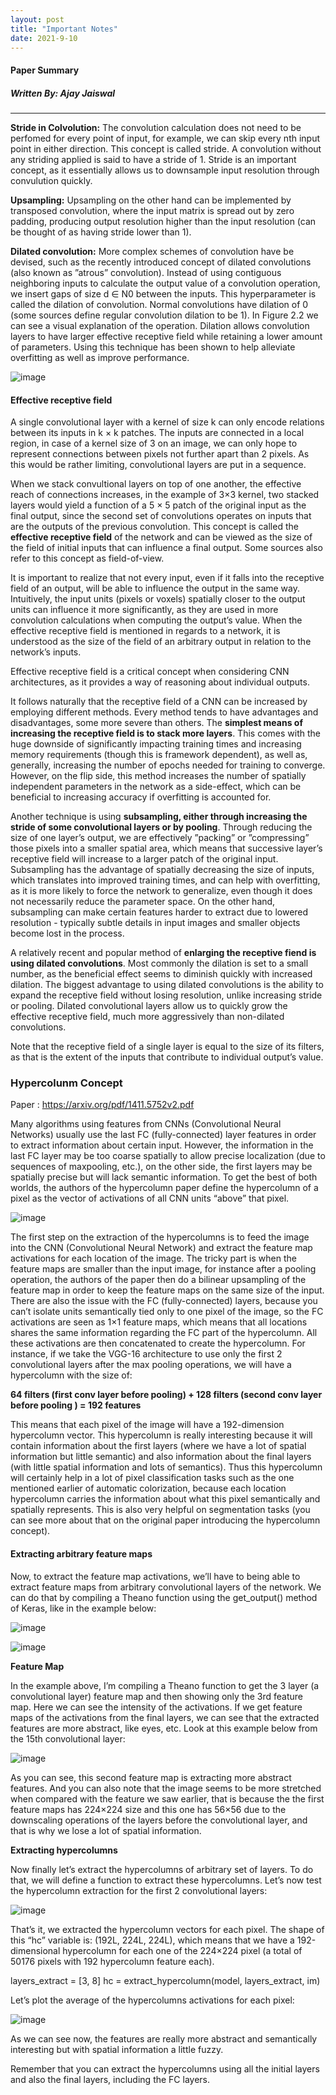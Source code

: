 ```yaml
---
layout: post
title: "Important Notes"
date: 2021-9-10
---
```


#### Paper Summary
##### Written By: Ajay Jaiswal
------------------

**Stride in Colvolution:** The convolution calculation does not need to be perfomed for every point of input, for example, we can skip every nth input point in either direction. This concept is called stride. A convolution without any striding applied is said to have a stride of 1. Stride is an important concept, as it essentially allows us to downsample input resolution through convulution quickly.

**Upsampling:** Upsampling on the other hand can be implemented by transposed convolution, where
the input matrix is spread out by zero padding, producing output resolution higher than
the input resolution (can be thought of as having stride lower than 1).

**Dilated convolution:** More complex schemes of convolution have be devised, such as the recently introduced
concept of dilated convolutions (also known as ”atrous” convolution). Instead of using
contiguous neighboring inputs to calculate the output value of a convolution operation,
we insert gaps of size d ∈ N0 between the inputs. This hyperparameter is called the
dilation of convolution. Normal convolutions have dilation of 0 (some sources define
regular convolution dilation to be 1). In Figure 2.2 we can see a visual explanation of the
operation. Dilation allows convolution layers to have larger effective receptive field while
retaining a lower amount of parameters. Using this technique has been shown to help
alleviate overfitting as well as improve performance.

![image](https://user-images.githubusercontent.com/6660499/132966596-deb6297d-e927-4461-be7e-8aae899c6217.png)

#### Effective receptive field
A single convolutional layer with a kernel of size k can only encode relations between its
inputs in k × k patches. The inputs are connected in a local region, in case of a kernel size of 3 on an image, we can only hope to represent connections between pixels not further apart than 2 pixels. As this would be rather limiting, convolutional layers are put in a
sequence.

When we stack convultional layers on top of one another, the effective reach of connections increases, in the example of 3×3 kernel, two stacked layers would yield a function of a 5 × 5 patch of the original input as the final output, since the second set of convolutions operates on inputs that are the outputs of the previous convolution. This concept is called the **effective receptive field** of the network and can be viewed as the size of
the field of initial inputs that can influence a final output. Some sources also refer to this
concept as field-of-view.


It is important to realize that not every input, even if it falls into the receptive field
of an output, will be able to influence the output in the same way. Intuitively, the input units (pixels or voxels) spatially closer to the output units
can influence it more significantly, as they are used in more convolution calculations when
computing the output’s value. When the effective receptive field is mentioned in regards
to a network, it is understood as the size of the field of an arbitrary output in relation to
the network’s inputs.

Effective receptive field is a critical concept when considering CNN architectures, as it
provides a way of reasoning about individual outputs.

It follows naturally that the receptive field of a CNN can be increased by employing
different methods. Every method tends to have advantages and disadvantages, some
more severe than others. The **simplest means of increasing the receptive field is to stack
more layers**. This comes with the huge downside of significantly impacting training times
and increasing memory requirements (though this is framework dependent), as well as,
generally, increasing the number of epochs needed for training to converge. However, on
the flip side, this method increases the number of spatially independent parameters in the
network as a side-effect, which can be beneficial to increasing accuracy if overfitting is
accounted for.

Another technique is using **subsampling, either through increasing the stride of some
convolutional layers or by pooling**. Through reducing the size of one layer’s output, we are effectively ”packing” or ”compressing” those pixels into a smaller spatial area, which means that successive layer’s receptive field will increase to a larger patch of the original
input. Subsampling has the advantage of spatially decreasing the size of inputs, which
translates into improved training times, and can help with overfitting, as it is more likely to
force the network to generalize, even though it does not necessarily reduce the parameter
space. On the other hand, subsampling can make certain features harder to extract due
to lowered resolution - typically subtle details in input images and smaller objects become
lost in the process.

A relatively recent and popular method of **enlarging the receptive fiend is using dilated
convolutions**. Most commonly the dilation is set to a small number, as the beneficial effect
seems to diminish quickly with increased dilation. The biggest advantage to using dilated
convolutions is the ability to expand the receptive field without losing resolution, unlike
increasing stride or pooling. Dilated convolutional layers allow us to quickly grow the
effective receptive field, much more aggressively than non-dilated convolutions.

Note that the receptive field of a single layer is equal to the size of its filters, as that
is the extent of the inputs that contribute to individual output’s value.


### Hypercolunm Concept 
Paper : https://arxiv.org/pdf/1411.5752v2.pdf

Many algorithms using features from CNNs (Convolutional Neural Networks) usually use the last FC (fully-connected) layer features in order to extract information about certain input. However, the information in the last FC layer may be too coarse spatially to allow precise localization (due to sequences of maxpooling, etc.), on the other side, the first layers may be spatially precise but will lack semantic information. To get the best of both worlds, the authors of the hypercolumn paper define the hypercolumn of a pixel as the vector of activations of all CNN units “above” that pixel.

![image](https://user-images.githubusercontent.com/6660499/132967096-024775f4-3760-4d78-b860-9b87a05acce9.png)

The first step on the extraction of the hypercolumns is to feed the image into the CNN (Convolutional Neural Network) and extract the feature map activations for each location of the image. The tricky part is when the feature maps are smaller than the input image, for instance after a pooling operation, the authors of the paper then do a bilinear upsampling of the feature map in order to keep the feature maps on the same size of the input. There are also the issue with the FC (fully-connected) layers, because you can’t isolate units semantically tied only to one pixel of the image, so the FC activations are seen as 1×1 feature maps, which means that all locations shares the same information regarding the FC part of the hypercolumn. All these activations are then concatenated to create the hypercolumn. For instance, if we take the VGG-16 architecture to use only the first 2 convolutional layers after the max pooling operations, we will have a hypercolumn with the size of:


**64 filters (first conv layer before pooling)  +  128 filters (second conv layer before pooling ) = 192 features**

This means that each pixel of the image will have a 192-dimension hypercolumn vector. This hypercolumn is really interesting because it will contain information about the first layers (where we have a lot of spatial information but little semantic) and also information about the final layers (with little spatial information and lots of semantics). Thus this hypercolumn will certainly help in a lot of pixel classification tasks such as the one mentioned earlier of automatic colorization, because each location hypercolumn carries the information about what this pixel semantically and spatially represents. This is also very helpful on segmentation tasks (you can see more about that on the original paper introducing the hypercolumn concept).

#### Extracting arbitrary feature maps

Now, to extract the feature map activations, we’ll have to being able to extract feature maps from arbitrary convolutional layers of the network. We can do that by compiling a Theano function using the get_output() method of Keras, like in the example below:

![image](https://user-images.githubusercontent.com/6660499/132967171-77f856d5-1104-48b1-81fe-b697b6a59f95.png) 

![image](https://user-images.githubusercontent.com/6660499/132967229-aa7eb1f0-c30a-44c4-be1d-12f6e70b798c.png)

**Feature Map**

In the example above, I’m compiling a Theano function to get the 3 layer (a convolutional layer) feature map and then showing only the 3rd feature map. Here we can see the intensity of the activations. If we get feature maps of the activations from the final layers, we can see that the extracted features are more abstract, like eyes, etc. Look at this example below from the 15th convolutional layer:

![image](https://user-images.githubusercontent.com/6660499/132967238-be6ee1c8-4ff6-445c-8b1f-109398c0954e.png)

As you can see, this second feature map is extracting more abstract features. And you can also note that the image seems to be more stretched when compared with the feature we saw earlier, that is because the the first feature maps has 224×224 size and this one has 56×56 due to the downscaling operations of the layers before the convolutional layer, and that is why we lose a lot of spatial information.

**Extracting hypercolumns**


Now finally let’s extract the hypercolumns of arbitrary set of layers. To do that, we will define a function to extract these hypercolumns.  Let’s now test the hypercolumn extraction for the first 2 convolutional layers:

![image](https://user-images.githubusercontent.com/6660499/132967363-85750ad2-2395-4050-a5c6-11b8ca959dd2.png)

That’s it, we extracted the hypercolumn vectors for each pixel. The shape of this “hc” variable is: (192L, 224L, 224L), which means that we have a 192-dimensional hypercolumn for each one of the 224×224 pixel (a total of 50176 pixels with 192 hypercolumn feature each).

layers_extract = [3, 8]
hc = extract_hypercolumn(model, layers_extract, im)

Let’s plot the average of the hypercolumns activations for each pixel:

![image](https://user-images.githubusercontent.com/6660499/132967892-8fcd6172-7a0d-4aa9-b3f4-0e27329270f9.png)

As we can see now, the features are really more abstract and semantically interesting but with spatial information a little fuzzy.

Remember that you can extract the hypercolumns using all the initial layers and also the final layers, including the FC layers. 
